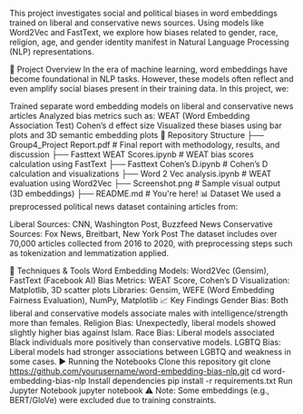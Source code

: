 This project investigates social and political biases in word embeddings trained on liberal and conservative news sources. Using models like Word2Vec and FastText, we explore how biases related to gender, race, religion, age, and gender identity manifest in Natural Language Processing (NLP) representations.

📌 Project Overview
In the era of machine learning, word embeddings have become foundational in NLP tasks. However, these models often reflect and even amplify social biases present in their training data. In this project, we:

Trained separate word embedding models on liberal and conservative news articles
Analyzed bias metrics such as:
WEAT (Word Embedding Association Test)
Cohen’s d effect size
Visualized these biases using bar plots and 3D semantic embedding plots
📂 Repository Structure
├── Group4_Project Report.pdf        # Final report with methodology, results, and discussion
├── Fasttext WEAT Scores.ipynb       # WEAT bias scores calculation using FastText
├── Fasttext Cohen’s D.ipynb         # Cohen’s D calculation and visualizations
├── Word 2 Vec analysis.ipynb        # WEAT evaluation using Word2Vec
├── Screenshot.png                   # Sample visual output (3D embeddings)
├── README.md                        # You're here!
📊 Dataset
We used a preprocessed political news dataset containing articles from:

Liberal Sources: CNN, Washington Post, Buzzfeed News
Conservative Sources: Fox News, Breitbart, New York Post
The dataset includes over 70,000 articles collected from 2016 to 2020, with preprocessing steps such as tokenization and lemmatization applied.

🧪 Techniques & Tools
Word Embedding Models: Word2Vec (Gensim), FastText (Facebook AI)
Bias Metrics: WEAT Score, Cohen’s D
Visualization: Matplotlib, 3D scatter plots
Libraries: Gensim, WEFE (Word Embedding Fairness Evaluation), NumPy, Matplotlib
📈 Key Findings
Gender Bias: Both liberal and conservative models associate males with intelligence/strength more than females.
Religion Bias: Unexpectedly, liberal models showed slightly higher bias against Islam.
Race Bias: Liberal models associated Black individuals more positively than conservative models.
LGBTQ Bias: Liberal models had stronger associations between LGBTQ and weakness in some cases.
▶️ Running the Notebooks
Clone this repository
git clone https://github.com/yourusername/word-embedding-bias-nlp.git
cd word-embedding-bias-nlp
Install dependencies
pip install -r requirements.txt
Run Jupyter Notebook
jupyter notebook
⚠️ Note: Some embeddings (e.g., BERT/GloVe) were excluded due to training constraints.
